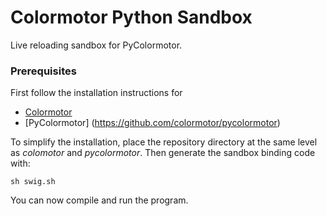 # Colormotor Python Sandbox
Live reloading sandbox for PyColormotor. 

### Prerequisites
First follow the installation instructions for 

- [Colormotor](https://github.com/colormotor/colormotor)
- [PyColormotor] (https://github.com/colormotor/pycolormotor)

To simplify the installation, place the repository directory at the same level as *colomotor* and *pycolormotor*. Then generate the sandbox binding code with:

```
sh swig.sh
```
You can now compile and run the program.

